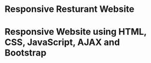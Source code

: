 <h1>Responsive Resturant Website<h1>
  <p>Responsive Website using HTML, CSS, JavaScript, AJAX and Bootstrap </p><br>
  
